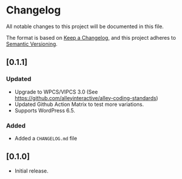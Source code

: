# Changelog
All notable changes to this project will be documented in this file.

The format is based on [Keep a Changelog](https://keepachangelog.com/en/1.0.0/),
and this project adheres to [Semantic Versioning](https://semver.org/spec/v2.0.0.html).

## [0.1.1]

### Updated

- Upgrade to WPCS/VIPCS 3.0 (See https://github.com/alleyinteractive/alley-coding-standards)
- Updated Github Action Matrix to test more variations.
- Supports WordPress 6.5.

### Added

- Added a `CHANGELOG.md` file

## [0.1.0]

- Initial release.
